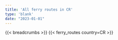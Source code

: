 ```yaml
---
title: 'All ferry routes in CR'
type: 'blank'
date: "2023-01-01"
---
```


{{< breadcrumbs >}}
{{< ferry_routes country=CR >}}
